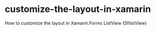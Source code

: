 # customize-the-layout-in-xamarin
How to customize the layout in Xamarin.Forms ListView (SflistView)

